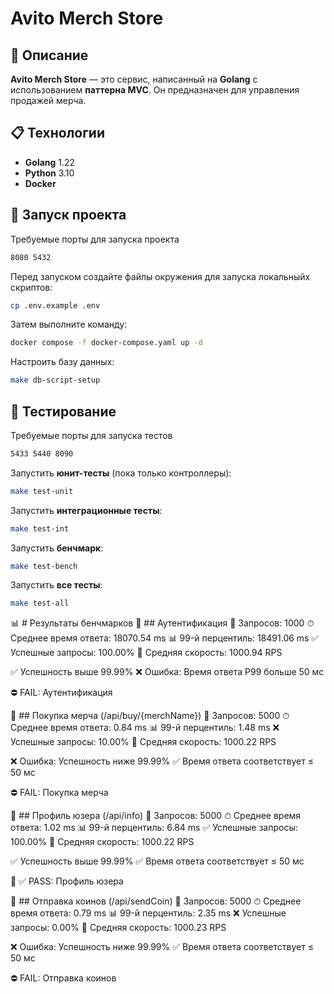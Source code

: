 # Avito Merch Store

## 📌 Описание
**Avito Merch Store** — это сервис, написанный на **Golang** с использованием **паттерна MVC**. Он предназначен для управления продажей мерча.

## 📋 Технологии
- **Golang** 1.22
- **Python** 3.10
- **Docker**

## 🚀 Запуск проекта

Требуемые порты для запуска проекта
```sh
8080 5432 
```

Перед запуском создайте файлы окружения для запуска локальныйх скриптов:
```sh
cp .env.example .env
```

Затем выполните команду:
```sh
docker compose -f docker-compose.yaml up -d
```

Настроить базу данных:
```sh
make db-script-setup
```

## 🧪 Тестирование

Требуемые порты для запуска тестов
```sh
5433 5440 8090
```

Запустить **юнит-тесты** (пока только контроллеры):
```sh
make test-unit
```

Запустить **интеграционные тесты**:
```sh
make test-int
```

Запустить **бенчмарк**:
```sh
make test-bench
```

Запустить **все тесты**:
```sh
make test-all
```


📊 # Результаты бенчмарков
🔹 ## Аутентификация
📌 Запросов: 1000
⏱ Среднее время ответа: 18070.54 ms
📊 99-й перцентиль: 18491.06 ms
✅ Успешные запросы: 100.00%
🚀 Средняя скорость: 1000.94 RPS

✅ Успешность выше 99.99%
❌ Ошибка: Время ответа P99 больше 50 мс

⛔ FAIL: Аутентификация

🔹 ## Покупка мерча (/api/buy/{merchName})
📌 Запросов: 5000
⏱ Среднее время ответа: 0.84 ms
📊 99-й перцентиль: 1.48 ms
❌ Успешные запросы: 10.00%
🚀 Средняя скорость: 1000.22 RPS

❌ Ошибка: Успешность ниже 99.99%
✅ Время ответа соответствует ≤ 50 мс

⛔ FAIL: Покупка мерча

🔹 ## Профиль юзера (/api/info)
📌 Запросов: 5000
⏱ Среднее время ответа: 1.02 ms
📊 99-й перцентиль: 6.84 ms
✅ Успешные запросы: 100.00%
🚀 Средняя скорость: 1000.22 RPS

✅ Успешность выше 99.99%
✅ Время ответа соответствует ≤ 50 мс

🎉 ✅ PASS: Профиль юзера

🔹 ## Отправка коинов (/api/sendCoin)
📌 Запросов: 5000
⏱ Среднее время ответа: 0.79 ms
📊 99-й перцентиль: 2.35 ms
❌ Успешные запросы: 0.00%
🚀 Средняя скорость: 1000.23 RPS

❌ Ошибка: Успешность ниже 99.99%
✅ Время ответа соответствует ≤ 50 мс

⛔ FAIL: Отправка коинов

